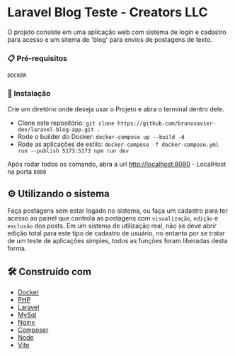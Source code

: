 
# Laravel Blog Teste - Creators LLC

O projeto consiste em uma aplicação web com sistema de login e cadastro para acesso e um sitema de 'blog' para envios de postagens de texto.

### 📋 Pré-requisitos

``` DOCKER ```

### 🔧 Instalação

Crie um diretório onde deseja usar o Projeto e abra o terminal dentro dele.

* Clone este repositório: ```git clone https://github.com/brunoxavier-dev/laravel-blog-app.git .```
* Rode o builder do Docker: ```docker-compose up --build -d```
* Rode as aplicações de estilo: ```docker-compose -f docker-compose.yml run --publish 5173:5173 npm run dev```

Após rodar todos os comando, abra a url [http://localhost:8080](http://localhost:8080) - LocalHost na porta ```8080```

## ⚙️ Utilizando o sistema

Faça postagens sem estar logado no sistema, ou faça um cadastro para ter acesso ao painel que controla as postagens com ```visualização```, ```edição``` e ```exclusão``` dos posts.
Em um sistema de utilização real, não se deve abrir edição total para este tipo de cadastro de usuário, no entanto por se tratar de um teste de aplicações simples, todos as funções foram liberadas desta forma.

## 🛠️ Construído com

* [Docker](https://www.docker.com/)
* [PHP](https://www.php.net/)
* [Laravel](https://laravel.com/)
* [MySql](https://www.mysql.com)
* [Nginx](https://www.nginx.com)
* [Composer](https://getcomposer.org)
* [Node](https://nodejs.org/en/)
* [Vite](https://vitejs.dev/)
